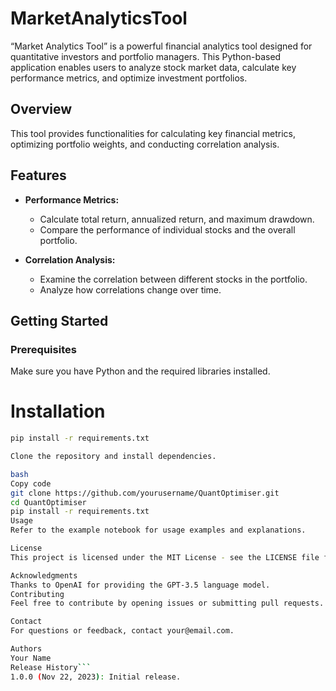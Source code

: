 # MarketAnalyticsTool
“Market Analytics Tool” is a powerful financial analytics tool designed for quantitative investors and portfolio managers. This Python-based application enables users to analyze stock market data, calculate key performance metrics, and optimize investment portfolios.

## Overview

This tool provides functionalities for calculating key financial metrics, optimizing portfolio weights, and conducting correlation analysis.

## Features

- **Performance Metrics:**
  - Calculate total return, annualized return, and maximum drawdown.
  - Compare the performance of individual stocks and the overall portfolio.

- **Correlation Analysis:**
  - Examine the correlation between different stocks in the portfolio.
  - Analyze how correlations change over time.

## Getting Started

### Prerequisites

Make sure you have Python and the required libraries installed.

# Installation

```bash
pip install -r requirements.txt

Clone the repository and install dependencies.

bash
Copy code
git clone https://github.com/yourusername/QuantOptimiser.git
cd QuantOptimiser
pip install -r requirements.txt
Usage
Refer to the example notebook for usage examples and explanations.

License
This project is licensed under the MIT License - see the LICENSE file for details.

Acknowledgments
Thanks to OpenAI for providing the GPT-3.5 language model.
Contributing
Feel free to contribute by opening issues or submitting pull requests.

Contact
For questions or feedback, contact your@email.com.

Authors
Your Name
Release History```
1.0.0 (Nov 22, 2023): Initial release.